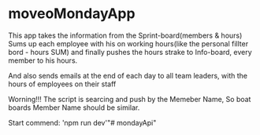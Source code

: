 # moveoMondayApp


This app takes the information from the Sprint-board(members & hours)
Sums up each employee with his on working hours(like the personal fillter bord - hours SUM)
and finally pushes the hours strake to Info-board, every member to his hours.

And also sends emails at the end of each day to all team leaders,
with the hours of employees on their staff

Worning!!!
The script is searcing and push by the Memeber Name, So boat boards Member Name should be similar.


Start commend: 'npm run dev'"# mondayApi" 
